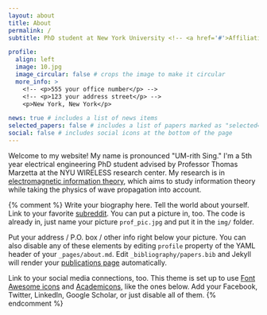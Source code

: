 ```yaml
---
layout: about
title: About
permalink: /
subtitle: PhD student at New York University <!-- <a href='#'>Affiliations</a>. Address. Contacts. Motto. Etc. -->

profile:
  align: left
  image: 10.jpg
  image_circular: false # crops the image to make it circular
  more_info: >
    <!-- <p>555 your office number</p> -->
    <!-- <p>123 your address street</p> -->
    <p>New York, New York</p>

news: true # includes a list of news items
selected_papers: false # includes a list of papers marked as "selected={true}"
social: false # includes social icons at the bottom of the page
---
```


Welcome to my website! My name is pronounced "UM-rith Sing." I'm a 5th year electrical engineering PhD student advised by Professor Thomas Marzetta at the NYU WIRELESS research center. My research is in [electromagnetic information theory](http://arxiv.org/pdf/2212.02882), which aims to study information theory while taking the physics of wave propagation into account.


{% comment %}
Write your biography here. Tell the world about yourself. Link to your favorite [subreddit](http://reddit.com). You can put a picture in, too. The code is already in, just name your picture `prof_pic.jpg` and put it in the `img/` folder.

Put your address / P.O. box / other info right below your picture. You can also disable any of these elements by editing `profile` property of the YAML header of your `_pages/about.md`. Edit `_bibliography/papers.bib` and Jekyll will render your [publications page](/al-folio/publications/) automatically.

Link to your social media connections, too. This theme is set up to use [Font Awesome icons](https://fontawesome.com/) and [Academicons](https://jpswalsh.github.io/academicons/), like the ones below. Add your Facebook, Twitter, LinkedIn, Google Scholar, or just disable all of them.
{% endcomment %}
